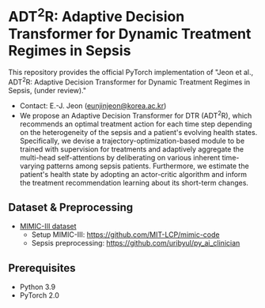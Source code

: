 # ADT<sup>2</sup>R: Adaptive Decision Transformer for Dynamic Treatment Regimes in Sepsis

This repository provides the official PyTorch implementation of "Jeon et al., ADT<sup>2</sup>R: Adaptive Decision Transformer for Dynamic Treatment Regimes in Sepsis, (under review)."

* Contact: E.-J. Jeon (eunjinjeon@korea.ac.kr)
* We propose an Adaptive Decision Transformer for DTR (ADT$^2$R), which recommends an optimal treatment action for each time step depending on the heterogeneity of the sepsis and a patient's evolving health states. Specifically, we devise a trajectory-optimization-based module to be trained with supervision for treatments and adaptively aggregate the multi-head self-attentions by deliberating on various inherent time-varying patterns among sepsis patients. Furthermore, we estimate the patient's health state by adopting an actor-critic algorithm and inform the treatment recommendation learning about its short-term changes.

## Dataset & Preprocessing
* [MIMIC-III dataset](https://physionet.org/content/mimiciii/1.4/)
    * Setup MIMIC-III: https://github.com/MIT-LCP/mimic-code 
    * Sepsis preprocessing: https://github.com/uribyul/py_ai_clinician

## Prerequisites
* Python 3.9
* PyTorch 2.0






